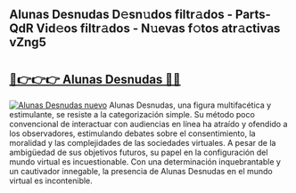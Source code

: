 ## Alunas Desnudas D𝚎sn𝚞dos filtr𝚊dos - Parts-QdR Vid𝚎os filtr𝚊dos - N𝚞evas f𝚘tos atr𝚊ctivas vZng5

# <h2><a href="http://mb74y3.tromn.icu/?c=Alunas+Desnudas">🔗👉👉👉 Alunas Desnudas 🔗🔗</a></h2>

[![Alunas Desnudas nuevo](https://i.imgur.com/pEAQMta.gif)](http://mb74y3.tromn.icu/?c=Alunas+Desnudas)
Alunas Desnudas, una figura multifacética y estimulante, se resiste a la categorización simple. Su método poco convencional de interactuar con audiencias en línea ha atraído y ofendido a los observadores, estimulando debates sobre el consentimiento, la moralidad y las complejidades de las sociedades virtuales. A pesar de la ambigüedad de sus objetivos futuros, su papel en la configuración del mundo virtual es incuestionable. Con una determinación inquebrantable y un cautivador innegable, la presencia de Alunas Desnudas en el mundo virtual es incontenible.
